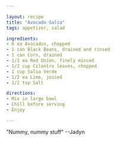 ```yaml
---

layout: recipe
title: "Avocado Salsa"
tags: appetizer, salad

ingredients:
- 6 ea Avocados, chopped
- 1 can Black Beans, drained and rinsed
- 1 can Corn, drained
- 1/2 ea Red Onion, finely minced
- 1/2 cup Cilantro leaves, chopped
- 1 cup Salsa Verde
- 1/2 ea Lime, juiced
- 1/2 tsp Salt

directions:
- Mix in large bowl
- Chill before serving
- Enjoy

---
```


"Nummy, nummy stuff" --Jadyn